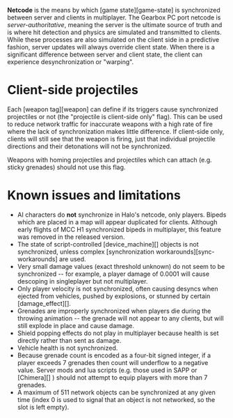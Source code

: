 **Netcode** is the means by which [game state][game-state] is synchronized between server and clients in multiplayer. The Gearbox PC port netcode is _server-authoritative_, meaning the server is the ultimate source of truth and is where hit detection and physics are simulated and transmitted to clients. While these processes are also simulated on the client side in a predictive fashion, server updates will always override client state. When there is a significant difference between server and client state, the client can experience desynchronization or "warping".

# Client-side projectiles
Each [weapon tag][weapon] can define if its triggers cause synchronized projectiles or not (the "projectile is client-side only" flag). This can be used to reduce network traffic for inaccurate weapons with a high rate of fire where the lack of synchronization makes little difference. If client-side only, clients will still see that the weapon is firing, just that individual projectile directions and their detonations will not be synchronized.

Weapons with homing projectiles and projectiles which can attach (e.g. sticky grenades) should not use this flag.

# Known issues and limitations
* AI characters do **not** synchronize in Halo's netcode, only players. Bipeds which are placed in a map will appear duplicated for clients. Although early flights of MCC H1 synchronized bipeds in multiplayer, this feature was removed in the released version.
* The state of script-controlled [device_machine][] objects is not synchronized, unless complex [synchronization workarounds][sync-workarounds] are used.
* Very small damage values (exact threshold unknown) do not seem to be synchronized -- for example, a player damage of 0.0001 will cause descoping in singleplayer but not multiplayer.
* Only player velocity is not synchronized, often causing desyncs when ejected from vehicles, pushed by explosions, or stunned by certain [damage_effect][].
* Grenades are improperly synchronized when players die during the throwing animation -- the grenade will not appear to any clients, but will still explode in place and cause damage.
* Shield popping effects do not play in multiplayer because health is set directly rather than sent as damage.
* Vehicle health is not synchronized.
* Because grenade count is encoded as a four-bit signed integer, if a player exceeds 7 grenades then count will underflow to a negative value. Server mods and lua scripts (e.g. those used in SAPP or [Chimera][] ) should not attempt to equip players with more than 7 grenades.
* A maximum of 511 network objects can be synchronized at any given time (index 0 is used to signal that an object is not networked, so the slot is left empty).
